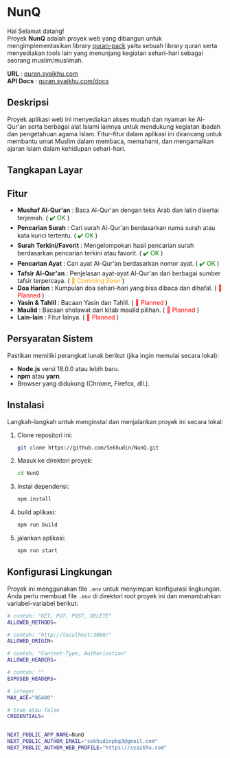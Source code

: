 # NunQ

Hai Selamat datang!<br>
Proyek **NunQ** adalah proyek web yang dibangun untuk mengimplementasikan library [quran-pack](https://www.npmjs.com/package/quran-pack) yaitu sebuah library quran serta menyediakan _tools_ lain yang menunjang kegiatan sehari-hari sebagai seorang muslim/muslimah.<br>

**URL** : [quran.syaikhu.com](https://quran.syaikhu.com) <br>
**API Docs** : [quran.syaikhu.com/docs](https://quran.syaikhu.com/docs)

## Deskripsi

Proyek aplikasi web ini menyediakan akses mudah dan nyaman ke Al-Qur'an serta berbagai alat Islami lainnya untuk mendukung kegiatan ibadah dan pengetahuan agama Islam. Fitur-fitur dalam aplikasi ini dirancang untuk membantu umat Muslim dalam membaca, memahami, dan mengamalkan ajaran Islam dalam kehidupan sehari-hari.

## Tangkapan Layar

## Fitur

- **Mushaf Al-Qur'an** : Baca Al-Qur'an dengan teks Arab dan latin disertai terjemah. (<span style="color: green;"> ✔️ OK </span>)
- **Pencarian Surah** : Cari surah Al-Qur'an berdasarkan nama surah atau kata kunci tertentu. (<span style="color: green;"> ✔️ OK </span>)
- **Surah Terkini/Favorit** : Mengelompokan hasil pencarian surah berdasarkan pencarian terkini atau favorit. (<span style="color: green;"> ✔️ OK </span>)
- **Pencarian Ayat** : Cari ayat Al-Qur'an berdasarkan nomor ayat. (<span style="color: green;"> ✔️ OK </span>)
- **Tafsir Al-Qur'an** : Penjelasan ayat-ayat Al-Qur'an dari berbagai sumber tafsir terpercaya. (<span style="color: orange;"> 🚧 Comming Soon </span>)
- **Doa Harian** : Kumpulan doa sehari-hari yang bisa dibaca dan dihafal. (<span style="color: red;"> 📅 Planned </span>)
- **Yasin & Tahlil** : Bacaan Yasin dan Tahlil. (<span style="color: red;"> 📅 Planned </span>)
- **Maulid** : Bacaan sholawat dari kitab maulid pilihan. (<span style="color: red;"> 📅 Planned </span>)
- **Lain-lain** : Fitur lainya. (<span style="color: red;"> 📅 Planned </span>)

## Persyaratan Sistem

Pastikan memiliki perangkat lunak berikut (jika ingin memulai secara lokal):

- **Node.js** versi 18.0.0 atau lebih baru.
- **npm** atau **yarn**.
- Browser yang didukung (Chrome, Firefox, dll.).

## Instalasi

Langkah-langkah untuk menginstal dan menjalankan proyek ini secara lokal:

1. Clone repositori ini:
   ```bash
   git clone https://github.com/Sekhudin/NunQ.git
   ```
2. Masuk ke direktori proyek:
   ```bash
   cd NunQ
   ```
3. Instal dependensi:
   ```bash
   npm install
   ```
4. build aplikasi:
   ```bash
   npm run build
   ```
5. jalankan aplikasi:
   ```bash
   npm run start
   ```

## Konfigurasi Lingkungan

Proyek ini menggunakan file `.env` untuk menyimpan konfigurasi lingkungan. Anda perlu membuat file `.env` di direktori root proyek ini dan menambahkan variabel-variabel berikut:<br>

```bash
# contoh: "GET, PUT, POST, DELETE"
ALLOWED_METHODS=

# contoh: "http://localhost:3000/"
ALLOWED_ORIGIN=

# contoh: "Content-Type, Authorization"
ALLOWED_HEADERS=

# contoh: ""
EXPOSED_HEADERS=

# integer
MAX_AGE="86400"

# true atau false
CREDENTIALS=


NEXT_PUBLIC_APP_NAME=NunQ
NEXT_PUBLIC_AUTHOR_EMAIL="sekhudinpbg3@gmail.com"
NEXT_PUBLIC_AUTHOR_WEB_PROFILE="https://syaikhu.com"
```
